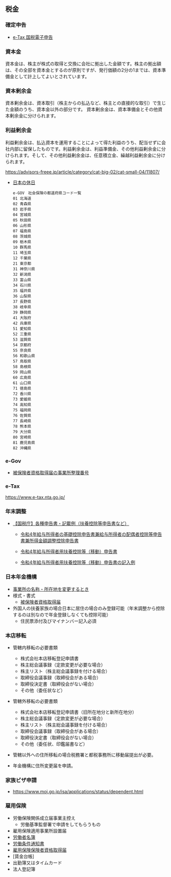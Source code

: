## 税金

### 確定申告

- [e-Tax 国税電子申告](https://www.e-tax.nta.go.jp/)


### 資本金
資本金は、株主が株式の取得と交換に会社に拠出した金額です。株主の拠出額は、その全部を資本金とするのが原則ですが、発行価額の2分の1までは、資本準備金として計上してよいとされています。

### 資本剰余金
資本剰余金は、資本取引（株主からの払込など、株主との直接的な取引）で生じた金額のうち、資本金以外の部分です。
資本剰余金は、資本準備金とその他資本剰余金に分けられます。

### 利益剰余金
利益剰余金は、払込資本を運用することによって得た利益のうち、配当せずに会社内部に留保したものです。利益剰余金は、利益準備金、その他利益剰余金に分けられます。そして、その他利益剰余金は、任意積立金、繰越利益剰余金に分けられます。

https://advisors-freee.jp/article/category/cat-big-02/cat-small-04/11807/

- [日本の休日](https://www8.cao.go.jp/chosei/shukujitsu/gaiyou.html)
  ```
  e-GOV　社会保険の都道府県コード一覧
  01 北海道
  02 青森県
  03 岩手県
  04 宮城県
  05 秋田県
  06 山形県
  07 福島県
  08 茨城県
  09 栃木県
  10 群馬県
  11 埼玉県
  12 千葉県
  21 東京都
  31 神奈川県
  32 新潟県
  33 富山県
  34 石川県
  35 福井県
  36 山梨県
  37 長野県
  38 岐阜県
  39 静岡県
  41 大阪府
  42 兵庫県
  51 愛知県
  52 三重県
  53 滋賀県
  54 京都府
  55 奈良県
  56 和歌山県
  57 鳥取県
  58 島根県
  59 岡山県
  60 広島県
  61 山口県
  71 徳島県
  72 香川県
  73 愛媛県
  74 高知県
  75 福岡県
  76 佐賀県
  77 長崎県
  78 熊本県
  79 大分県
  80 宮崎県
  81 鹿児島県
  82 沖縄県
  ```

### e-Gov

- [被保険者資格取得届の事業所整理番号](https://4-i.jp/2022/03/post-897/)

### e-Tax

https://www.e-tax.nta.go.jp/

### 年末調整

- [【国税庁】各種申告書・記載例（扶養控除等申告書など）](https://www.nta.go.jp/users/gensen/nencho/shinkokusyo/index.htm)
    - [令和4年給与所得者の基礎控除申告書兼給与所得者の配偶者控除等申告書兼所得金額調整控除申告書](https://www.nta.go.jp/taxes/tetsuzuki/shinsei/annai/gensen/pdf/r5bun_06.pdf)

    - [令和4年給与所得者用扶養控除等（移動）申告書](https://www.nta.go.jp/taxes/tetsuzuki/shinsei/annai/gensen/pdf/r04_01_input.pdf)
    - [令和4年給与所得者用扶養控除等（移動）申告書の記入例](https://www.nta.go.jp/taxes/tetsuzuki/shinsei/annai/gensen/pdf/r4bun_02.pdf)

### 日本年金機構

- [事業所の名称・所在地を変更するとき](https://www.nenkin.go.jp/service/kounen/tekiyo/jigyosho/20120406.html)
- 様式・書式
    - [被保険者資格取得届](https://www.nenkin.go.jp/service/kounen/todokesho/hihokensha/20140718.files/0000002415.pdf)
- 外国人の扶養家族の場合日本に居住の場合のみ登録可能（年末調整から控除するのは別なので年金登録しなくても控除可能）
  - 住民票添付及びマイナンバー記入必須

### 本店移転

- 管轄内移転の必要書類
  - 株式会社本店移転登記申請書
  - 株主総会議事録（定款変更が必要な場合）
  - 株主リスト（株主総会議事録を付ける場合）
  - 取締役会議事録（取締役会がある場合）
  - 取締役決定書（取締役会がない場合）
  - その他（委任状など）

- 管轄外移転の必要書類
  - 株式会社本店移転登記申請書（旧所在地分と新所在地分）
  - 株主総会議事録（定款変更が必要な場合）
  - 株主リスト（株主総会議事録を付ける場合）
  - 取締役会議事録（取締役会がある場合）
  - 取締役決定書（取締役会がない場合）
  - その他（委任状、印鑑届書など）

- 管轄以外への住所移転の場合税務署と都税事務所に移動届提出が必要。
- 年金機構に住所変更届を申請。

### 家族ビザ申請

- https://www.moj.go.jp/isa/applications/status/dependent.html

### 雇用保険

- 労働保険関係成立届事業主控え
  - 労働基準監督署で申請をしてもらうもの
- 雇用保険適用事業所設置届
- [労働者名簿](https://jsite.mhlw.go.jp/tokyo-roudoukyoku/library/tokyo-roudoukyoku/standard/relation/18.doc)
- [労働条件通知書](https://jsite.mhlw.go.jp/tokyo-roudoukyoku/content/contents/000892219.doc)
- [雇用保険保険者資格取得届](https://hoken.hellowork.mhlw.go.jp/assist/001000.do?screenId=001000&action=koyohohiLicenceLink)
- [賃金台帳]
- 出勤簿又はタイムカード
- 法人登記簿




